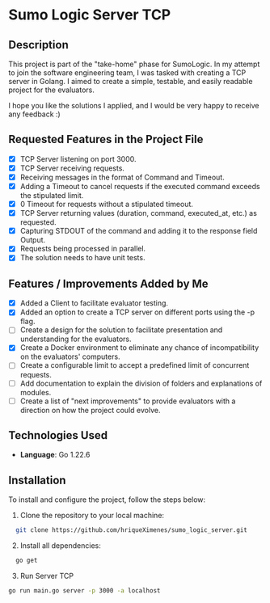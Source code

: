 # Sumo Logic Server TCP

## Description

This project is part of the "take-home" phase for SumoLogic. In my attempt to join the software engineering team, I was tasked with creating a TCP server in Golang. I aimed to create a simple, testable, and easily readable project for the evaluators.

I hope you like the solutions I applied, and I would be very happy to receive any feedback :)

## Requested Features in the Project File

- [x] TCP Server listening on port 3000.
- [x] TCP Server receiving requests.
- [x] Receiving messages in the format of Command and Timeout.
- [x] Adding a Timeout to cancel requests if the executed command exceeds the stipulated limit.
- [x] 0 Timeout for requests without a stipulated timeout.
- [x] TCP Server returning values (duration, command, executed_at, etc.) as requested.
- [x] Capturing STDOUT of the command and adding it to the response field Output.
- [x] Requests being processed in parallel.
- [x] The solution needs to have unit tests.

## Features / Improvements Added by Me

- [x] Added a Client to facilitate evaluator testing.
- [x] Added an option to create a TCP server on different ports using the -p flag.
- [ ] Create a design for the solution to facilitate presentation and understanding for the evaluators.
- [x] Create a Docker environment to eliminate any chance of incompatibility on the evaluators' computers.
- [ ] Create a configurable limit to accept a predefined limit of concurrent requests.
- [ ] Add documentation to explain the division of folders and explanations of modules.
- [ ] Create a list of "next improvements" to provide evaluators with a direction on how the project could evolve.

## Technologies Used

- **Language**: Go 1.22.6

## Installation

To install and configure the project, follow the steps below:

1. Clone the repository to your local machine:
 ```bash
   git clone https://github.com/hriqueXimenes/sumo_logic_server.git
```
2. Install all dependencies:
```bash
  go get
```
3. Run Server TCP
```bash
go run main.go server -p 3000 -a localhost
